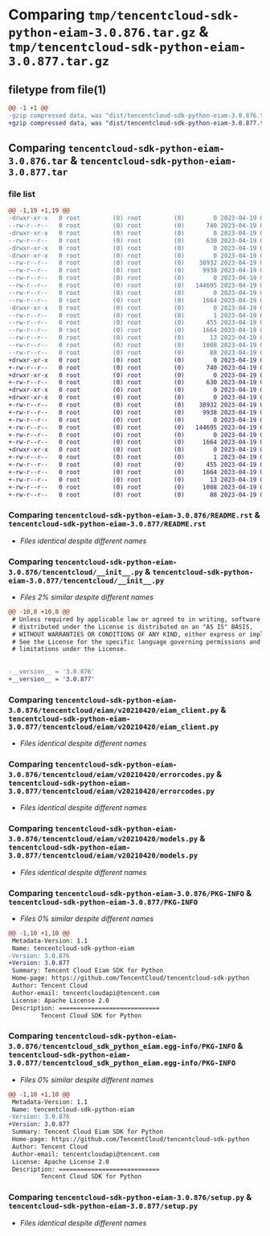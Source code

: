 # Comparing `tmp/tencentcloud-sdk-python-eiam-3.0.876.tar.gz` & `tmp/tencentcloud-sdk-python-eiam-3.0.877.tar.gz`

## filetype from file(1)

```diff
@@ -1 +1 @@
-gzip compressed data, was "dist/tencentcloud-sdk-python-eiam-3.0.876.tar", last modified: Wed Apr 19 00:26:53 2023, max compression
+gzip compressed data, was "dist/tencentcloud-sdk-python-eiam-3.0.877.tar", last modified: Wed Apr 19 09:16:11 2023, max compression
```

## Comparing `tencentcloud-sdk-python-eiam-3.0.876.tar` & `tencentcloud-sdk-python-eiam-3.0.877.tar`

### file list

```diff
@@ -1,19 +1,19 @@
-drwxr-xr-x   0 root         (0) root         (0)        0 2023-04-19 00:26:53.000000 tencentcloud-sdk-python-eiam-3.0.876/
--rw-r--r--   0 root         (0) root         (0)      740 2023-04-19 00:26:53.000000 tencentcloud-sdk-python-eiam-3.0.876/README.rst
-drwxr-xr-x   0 root         (0) root         (0)        0 2023-04-19 00:26:53.000000 tencentcloud-sdk-python-eiam-3.0.876/tencentcloud/
--rw-r--r--   0 root         (0) root         (0)      630 2023-04-19 00:26:53.000000 tencentcloud-sdk-python-eiam-3.0.876/tencentcloud/__init__.py
-drwxr-xr-x   0 root         (0) root         (0)        0 2023-04-19 00:26:53.000000 tencentcloud-sdk-python-eiam-3.0.876/tencentcloud/eiam/
-drwxr-xr-x   0 root         (0) root         (0)        0 2023-04-19 00:26:53.000000 tencentcloud-sdk-python-eiam-3.0.876/tencentcloud/eiam/v20210420/
--rw-r--r--   0 root         (0) root         (0)    38932 2023-04-19 00:26:53.000000 tencentcloud-sdk-python-eiam-3.0.876/tencentcloud/eiam/v20210420/eiam_client.py
--rw-r--r--   0 root         (0) root         (0)     9938 2023-04-19 00:26:53.000000 tencentcloud-sdk-python-eiam-3.0.876/tencentcloud/eiam/v20210420/errorcodes.py
--rw-r--r--   0 root         (0) root         (0)        0 2023-04-19 00:26:53.000000 tencentcloud-sdk-python-eiam-3.0.876/tencentcloud/eiam/v20210420/__init__.py
--rw-r--r--   0 root         (0) root         (0)   144695 2023-04-19 00:26:53.000000 tencentcloud-sdk-python-eiam-3.0.876/tencentcloud/eiam/v20210420/models.py
--rw-r--r--   0 root         (0) root         (0)        0 2023-04-19 00:26:53.000000 tencentcloud-sdk-python-eiam-3.0.876/tencentcloud/eiam/__init__.py
--rw-r--r--   0 root         (0) root         (0)     1664 2023-04-19 00:26:53.000000 tencentcloud-sdk-python-eiam-3.0.876/PKG-INFO
-drwxr-xr-x   0 root         (0) root         (0)        0 2023-04-19 00:26:53.000000 tencentcloud-sdk-python-eiam-3.0.876/tencentcloud_sdk_python_eiam.egg-info/
--rw-r--r--   0 root         (0) root         (0)        1 2023-04-19 00:26:53.000000 tencentcloud-sdk-python-eiam-3.0.876/tencentcloud_sdk_python_eiam.egg-info/dependency_links.txt
--rw-r--r--   0 root         (0) root         (0)      455 2023-04-19 00:26:53.000000 tencentcloud-sdk-python-eiam-3.0.876/tencentcloud_sdk_python_eiam.egg-info/SOURCES.txt
--rw-r--r--   0 root         (0) root         (0)     1664 2023-04-19 00:26:53.000000 tencentcloud-sdk-python-eiam-3.0.876/tencentcloud_sdk_python_eiam.egg-info/PKG-INFO
--rw-r--r--   0 root         (0) root         (0)       13 2023-04-19 00:26:53.000000 tencentcloud-sdk-python-eiam-3.0.876/tencentcloud_sdk_python_eiam.egg-info/top_level.txt
--rw-r--r--   0 root         (0) root         (0)     1008 2023-04-19 00:26:53.000000 tencentcloud-sdk-python-eiam-3.0.876/setup.py
--rw-r--r--   0 root         (0) root         (0)       88 2023-04-19 00:26:53.000000 tencentcloud-sdk-python-eiam-3.0.876/setup.cfg
+drwxr-xr-x   0 root         (0) root         (0)        0 2023-04-19 09:16:11.000000 tencentcloud-sdk-python-eiam-3.0.877/
+-rw-r--r--   0 root         (0) root         (0)      740 2023-04-19 09:16:11.000000 tencentcloud-sdk-python-eiam-3.0.877/README.rst
+drwxr-xr-x   0 root         (0) root         (0)        0 2023-04-19 09:16:11.000000 tencentcloud-sdk-python-eiam-3.0.877/tencentcloud/
+-rw-r--r--   0 root         (0) root         (0)      630 2023-04-19 09:16:11.000000 tencentcloud-sdk-python-eiam-3.0.877/tencentcloud/__init__.py
+drwxr-xr-x   0 root         (0) root         (0)        0 2023-04-19 09:16:11.000000 tencentcloud-sdk-python-eiam-3.0.877/tencentcloud/eiam/
+drwxr-xr-x   0 root         (0) root         (0)        0 2023-04-19 09:16:11.000000 tencentcloud-sdk-python-eiam-3.0.877/tencentcloud/eiam/v20210420/
+-rw-r--r--   0 root         (0) root         (0)    38932 2023-04-19 09:16:11.000000 tencentcloud-sdk-python-eiam-3.0.877/tencentcloud/eiam/v20210420/eiam_client.py
+-rw-r--r--   0 root         (0) root         (0)     9938 2023-04-19 09:16:11.000000 tencentcloud-sdk-python-eiam-3.0.877/tencentcloud/eiam/v20210420/errorcodes.py
+-rw-r--r--   0 root         (0) root         (0)        0 2023-04-19 09:16:11.000000 tencentcloud-sdk-python-eiam-3.0.877/tencentcloud/eiam/v20210420/__init__.py
+-rw-r--r--   0 root         (0) root         (0)   144695 2023-04-19 09:16:11.000000 tencentcloud-sdk-python-eiam-3.0.877/tencentcloud/eiam/v20210420/models.py
+-rw-r--r--   0 root         (0) root         (0)        0 2023-04-19 09:16:11.000000 tencentcloud-sdk-python-eiam-3.0.877/tencentcloud/eiam/__init__.py
+-rw-r--r--   0 root         (0) root         (0)     1664 2023-04-19 09:16:11.000000 tencentcloud-sdk-python-eiam-3.0.877/PKG-INFO
+drwxr-xr-x   0 root         (0) root         (0)        0 2023-04-19 09:16:11.000000 tencentcloud-sdk-python-eiam-3.0.877/tencentcloud_sdk_python_eiam.egg-info/
+-rw-r--r--   0 root         (0) root         (0)        1 2023-04-19 09:16:11.000000 tencentcloud-sdk-python-eiam-3.0.877/tencentcloud_sdk_python_eiam.egg-info/dependency_links.txt
+-rw-r--r--   0 root         (0) root         (0)      455 2023-04-19 09:16:11.000000 tencentcloud-sdk-python-eiam-3.0.877/tencentcloud_sdk_python_eiam.egg-info/SOURCES.txt
+-rw-r--r--   0 root         (0) root         (0)     1664 2023-04-19 09:16:11.000000 tencentcloud-sdk-python-eiam-3.0.877/tencentcloud_sdk_python_eiam.egg-info/PKG-INFO
+-rw-r--r--   0 root         (0) root         (0)       13 2023-04-19 09:16:11.000000 tencentcloud-sdk-python-eiam-3.0.877/tencentcloud_sdk_python_eiam.egg-info/top_level.txt
+-rw-r--r--   0 root         (0) root         (0)     1008 2023-04-19 09:16:11.000000 tencentcloud-sdk-python-eiam-3.0.877/setup.py
+-rw-r--r--   0 root         (0) root         (0)       88 2023-04-19 09:16:11.000000 tencentcloud-sdk-python-eiam-3.0.877/setup.cfg
```

### Comparing `tencentcloud-sdk-python-eiam-3.0.876/README.rst` & `tencentcloud-sdk-python-eiam-3.0.877/README.rst`

 * *Files identical despite different names*

### Comparing `tencentcloud-sdk-python-eiam-3.0.876/tencentcloud/__init__.py` & `tencentcloud-sdk-python-eiam-3.0.877/tencentcloud/__init__.py`

 * *Files 2% similar despite different names*

```diff
@@ -10,8 +10,8 @@
 # Unless required by applicable law or agreed to in writing, software
 # distributed under the License is distributed on an "AS IS" BASIS,
 # WITHOUT WARRANTIES OR CONDITIONS OF ANY KIND, either express or implied.
 # See the License for the specific language governing permissions and
 # limitations under the License.
 
 
-__version__ = '3.0.876'
+__version__ = '3.0.877'
```

### Comparing `tencentcloud-sdk-python-eiam-3.0.876/tencentcloud/eiam/v20210420/eiam_client.py` & `tencentcloud-sdk-python-eiam-3.0.877/tencentcloud/eiam/v20210420/eiam_client.py`

 * *Files identical despite different names*

### Comparing `tencentcloud-sdk-python-eiam-3.0.876/tencentcloud/eiam/v20210420/errorcodes.py` & `tencentcloud-sdk-python-eiam-3.0.877/tencentcloud/eiam/v20210420/errorcodes.py`

 * *Files identical despite different names*

### Comparing `tencentcloud-sdk-python-eiam-3.0.876/tencentcloud/eiam/v20210420/models.py` & `tencentcloud-sdk-python-eiam-3.0.877/tencentcloud/eiam/v20210420/models.py`

 * *Files identical despite different names*

### Comparing `tencentcloud-sdk-python-eiam-3.0.876/PKG-INFO` & `tencentcloud-sdk-python-eiam-3.0.877/PKG-INFO`

 * *Files 0% similar despite different names*

```diff
@@ -1,10 +1,10 @@
 Metadata-Version: 1.1
 Name: tencentcloud-sdk-python-eiam
-Version: 3.0.876
+Version: 3.0.877
 Summary: Tencent Cloud Eiam SDK for Python
 Home-page: https://github.com/TencentCloud/tencentcloud-sdk-python
 Author: Tencent Cloud
 Author-email: tencentcloudapi@tencent.com
 License: Apache License 2.0
 Description: ============================
         Tencent Cloud SDK for Python
```

### Comparing `tencentcloud-sdk-python-eiam-3.0.876/tencentcloud_sdk_python_eiam.egg-info/PKG-INFO` & `tencentcloud-sdk-python-eiam-3.0.877/tencentcloud_sdk_python_eiam.egg-info/PKG-INFO`

 * *Files 0% similar despite different names*

```diff
@@ -1,10 +1,10 @@
 Metadata-Version: 1.1
 Name: tencentcloud-sdk-python-eiam
-Version: 3.0.876
+Version: 3.0.877
 Summary: Tencent Cloud Eiam SDK for Python
 Home-page: https://github.com/TencentCloud/tencentcloud-sdk-python
 Author: Tencent Cloud
 Author-email: tencentcloudapi@tencent.com
 License: Apache License 2.0
 Description: ============================
         Tencent Cloud SDK for Python
```

### Comparing `tencentcloud-sdk-python-eiam-3.0.876/setup.py` & `tencentcloud-sdk-python-eiam-3.0.877/setup.py`

 * *Files identical despite different names*


